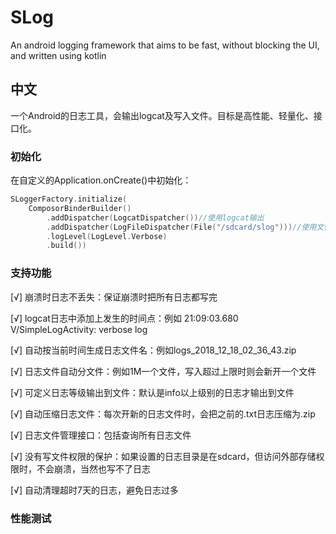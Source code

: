# SLog
An android logging framework that aims to be fast, without blocking the UI, and written using kotlin

## 中文
一个Android的日志工具，会输出logcat及写入文件。目标是高性能、轻量化、接口化。

### 初始化
在自定义的Application.onCreate()中初始化：
```kotlin
SLoggerFactory.initialize(
    ComposorBinderBuilder()
        .addDispatcher(LogcatDispatcher())//使用logcat输出
        .addDispatcher(LogFileDispatcher(File("/sdcard/slog")))//使用文件输出
        .logLevel(LogLevel.Verbose)
        .build())
```

### 支持功能
[√] 崩溃时日志不丢失：保证崩溃时把所有日志都写完

[√] logcat日志中添加上发生的时间点：例如 21:09:03.680 V/SimpleLogActivity: verbose log

[√] 自动按当前时间生成日志文件名：例如logs_2018_12_18_02_36_43.zip

[√] 日志文件自动分文件：例如1M一个文件，写入超过上限时则会新开一个文件

[√] 可定义日志等级输出到文件：默认是info以上级别的日志才输出到文件

[√] 自动压缩日志文件：每次开新的日志文件时，会把之前的.txt日志压缩为.zip

[√] 日志文件管理接口：包括查询所有日志文件

[√] 没有写文件权限的保护：如果设置的日志目录是在sdcard，但访问外部存储权限时，不会崩溃，当然也写不了日志

[√] 自动清理超时7天的日志，避免日志过多

### 性能测试



